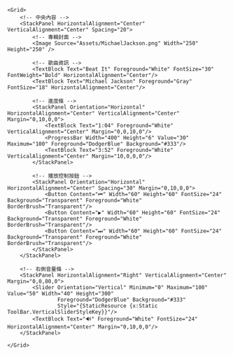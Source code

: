 <Window x:Class="MusicPageDemo.MainWindow"
        xmlns="http://schemas.microsoft.com/winfx/2006/xaml/presentation"
        xmlns:x="http://schemas.microsoft.com/winfx/2006/xaml"
        Title="Music Page" Height="800" Width="1400" Background="#FF0D0D0D">

    <Grid>
        <!-- 中央內容 -->
        <StackPanel HorizontalAlignment="Center" VerticalAlignment="Center" Spacing="20">
            <!-- 專輯封面 -->
            <Image Source="Assets/MichaelJackson.png" Width="250" Height="250" />

            <!-- 歌曲資訊 -->
            <TextBlock Text="Beat It" Foreground="White" FontSize="30" FontWeight="Bold" HorizontalAlignment="Center"/>
            <TextBlock Text="Michael Jackson" Foreground="Gray" FontSize="18" HorizontalAlignment="Center"/>

            <!-- 進度條 -->
            <StackPanel Orientation="Horizontal" HorizontalAlignment="Center" VerticalAlignment="Center" Margin="0,10,0,0">
                <TextBlock Text="1:04" Foreground="White" VerticalAlignment="Center" Margin="0,0,10,0"/>
                <ProgressBar Width="400" Height="6" Value="30" Maximum="100" Foreground="DodgerBlue" Background="#333"/>
                <TextBlock Text="3:52" Foreground="White" VerticalAlignment="Center" Margin="10,0,0,0"/>
            </StackPanel>

            <!-- 播放控制按鈕 -->
            <StackPanel Orientation="Horizontal" HorizontalAlignment="Center" Spacing="30" Margin="0,10,0,0">
                <Button Content="⏮" Width="60" Height="60" FontSize="24" Background="Transparent" Foreground="White" BorderBrush="Transparent"/>
                <Button Content="▶" Width="60" Height="60" FontSize="24" Background="Transparent" Foreground="White" BorderBrush="Transparent"/>
                <Button Content="⏭" Width="60" Height="60" FontSize="24" Background="Transparent" Foreground="White" BorderBrush="Transparent"/>
            </StackPanel>
        </StackPanel>

        <!-- 右側音量條 -->
        <StackPanel HorizontalAlignment="Right" VerticalAlignment="Center" Margin="0,0,80,0">
            <Slider Orientation="Vertical" Minimum="0" Maximum="100" Value="50" Width="40" Height="300"
                    Foreground="DodgerBlue" Background="#333" 
                    Style="{StaticResource {x:Static ToolBar.VerticalSliderStyleKey}}"/>
            <TextBlock Text="🔊" Foreground="White" FontSize="24" HorizontalAlignment="Center" Margin="0,10,0,0"/>
        </StackPanel>

    </Grid>
</Window>
